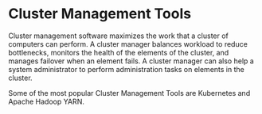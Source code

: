 # Cluster Management Tools

Cluster management software maximizes the work that a cluster of computers can perform. A cluster manager balances workload to reduce bottlenecks, monitors the health of the elements of the cluster, and manages failover when an element fails. A cluster manager can also help a system administrator to perform administration tasks on elements in the cluster. 

Some of the most popular Cluster Management Tools are Kubernetes and Apache Hadoop YARN.
